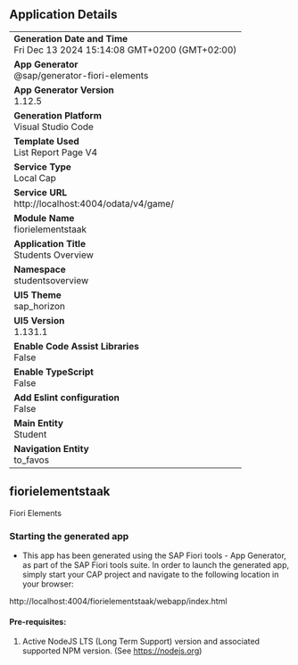 ## Application Details
|               |
| ------------- |
|**Generation Date and Time**<br>Fri Dec 13 2024 15:14:08 GMT+0200 (GMT+02:00)|
|**App Generator**<br>@sap/generator-fiori-elements|
|**App Generator Version**<br>1.12.5|
|**Generation Platform**<br>Visual Studio Code|
|**Template Used**<br>List Report Page V4|
|**Service Type**<br>Local Cap|
|**Service URL**<br>http://localhost:4004/odata/v4/game/
|**Module Name**<br>fiorielementstaak|
|**Application Title**<br>Students Overview|
|**Namespace**<br>studentsoverview|
|**UI5 Theme**<br>sap_horizon|
|**UI5 Version**<br>1.131.1|
|**Enable Code Assist Libraries**<br>False|
|**Enable TypeScript**<br>False|
|**Add Eslint configuration**<br>False|
|**Main Entity**<br>Student|
|**Navigation Entity**<br>to_favos|

## fiorielementstaak

Fiori Elements

### Starting the generated app

-   This app has been generated using the SAP Fiori tools - App Generator, as part of the SAP Fiori tools suite.  In order to launch the generated app, simply start your CAP project and navigate to the following location in your browser:

http://localhost:4004/fiorielementstaak/webapp/index.html

#### Pre-requisites:

1. Active NodeJS LTS (Long Term Support) version and associated supported NPM version.  (See https://nodejs.org)


